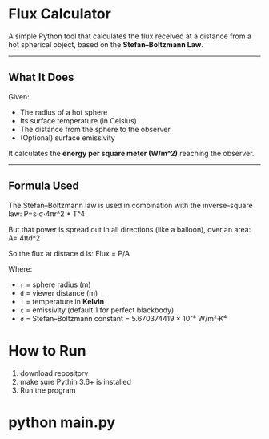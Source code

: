 # Flux Calculator

A simple Python tool that calculates the  flux  received at a distance from a hot spherical object, based on the **Stefan–Boltzmann Law**.


---

## What It Does

Given:
- The radius of a hot sphere
- Its surface temperature (in Celsius)
- The distance from the sphere to the observer
- (Optional) surface emissivity

It calculates the **energy per square meter (W/m^2)** reaching the observer.

---

## Formula Used

The Stefan–Boltzmann law is used in combination with the inverse-square law:
P=ε⋅σ⋅4πr^2 * T^4

But that power is spread out in all directions (like a balloon), over an area:
A= 4πd^2

So the flux at distace d is:
Flux = P/A

Where:
- `r` = sphere radius (m)  
- `d` = viewer distance (m)  
- `T` = temperature in **Kelvin**  
- `ε` = emissivity (default 1 for perfect blackbody)  
- `σ` = Stefan–Boltzmann constant = 5.670374419 × 10⁻⁸ W/m²·K⁴ 

# How to Run

1. download repository
2. make sure Pythin 3.6+ is installed
3. Run the program 
# python main.py


